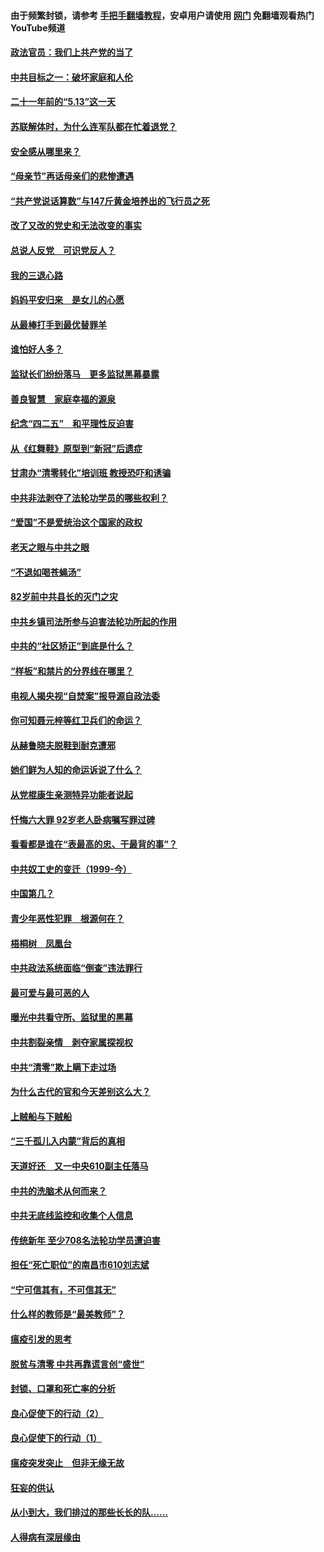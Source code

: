 #### 由于频繁封锁，请参考 [手把手翻墙教程](https://github.com/gfw-breaker/guides/wiki/)，安卓用户请使用 [网门](https://github.com/gfw-breaker/nogfw/blob/master/dl.md?t=05181000) 免翻墙观看热门YouTube频道 

#### [政法官员：我们上共产党的当了](../pages/19/425351.md?t=05181000) 

#### [中共目标之一：破坏家庭和人伦](../pages/19/424454.md?t=05181000) 

#### [二十一年前的“5.13”这一天](../pages/19/424814.md?t=05181000) 

#### [苏联解体时，为什么连军队都在忙着退党？](../pages/19/424335.md?t=05181000) 

#### [安全感从哪里来？](../pages/19/424336.md?t=05181000) 

#### [“母亲节”再话母亲们的悲惨遭遇](../pages/19/424234.md?t=05181000) 

#### [“共产党说话算数”与147斤黄金培养出的飞行员之死](../pages/19/424115.md?t=05181000) 

#### [改了又改的党史和无法改变的事实](../pages/19/424037.md?t=05181000) 

#### [总说人反党　可识党反人？](../pages/19/423820.md?t=05181000) 

#### [我的三退心路](../pages/19/423876.md?t=05181000) 

#### [妈妈平安归来　是女儿的心愿](../pages/19/423947.md?t=05181000) 

#### [从最棒打手到最优替罪羊](../pages/19/423819.md?t=05181000) 

#### [谁怕好人多？](../pages/19/423774.md?t=05181000) 

#### [监狱长们纷纷落马　更多监狱黑幕暴露](../pages/19/423787.md?t=05181000) 

#### [善良智慧　家庭幸福的源泉](../pages/19/423632.md?t=05181000) 

#### [纪念“四二五”　和平理性反迫害](../pages/19/423660.md?t=05181000) 

#### [从《红舞鞋》原型到“新冠”后遗症](../pages/19/423509.md?t=05181000) 

#### [甘肃办“清零转化”培训班 教授恐吓和诱骗](../pages/19/423498.md?t=05181000) 

#### [中共非法剥夺了法轮功学员的哪些权利？](../pages/19/423392.md?t=05181000) 

#### [“爱国”不是爱统治这个国家的政权](../pages/19/423029.md?t=05181000) 

#### [老天之眼与中共之眼](../pages/19/423378.md?t=05181000) 

#### [“不退如喝苍蝇汤”](../pages/19/423287.md?t=05181000) 

#### [82岁前中共县长的灭门之灾](../pages/19/423055.md?t=05181000) 

#### [中共乡镇司法所参与迫害法轮功所起的作用](../pages/19/423064.md?t=05181000) 

#### [中共的“社区矫正”到底是什么？](../pages/19/422870.md?t=05181000) 

#### [“样板”和禁片的分界线在哪里？](../pages/19/422704.md?t=05181000) 

#### [电视人揭央视“自焚案”报导源自政法委](../pages/19/422770.md?t=05181000) 

#### [你可知聂元梓等红卫兵们的命运？](../pages/19/422848.md?t=05181000) 

#### [从赫鲁晓夫脱鞋到耐克遭邪](../pages/19/422826.md?t=05181000) 

#### [她们鲜为人知的命运诉说了什么？](../pages/19/422754.md?t=05181000) 

#### [从党棍康生亲测特异功能者说起](../pages/19/422657.md?t=05181000) 

#### [忏悔六大罪 92岁老人卧病嘱写罪过碑](../pages/19/422750.md?t=05181000) 

#### [看看都是谁在“表最高的忠、干最背的事”？](../pages/19/422703.md?t=05181000) 

#### [中共奴工史的变迁（1999-今）](../pages/19/422656.md?t=05181000) 

#### [中国第几？](../pages/19/422496.md?t=05181000) 

#### [青少年恶性犯罪　根源何在？](../pages/19/422449.md?t=05181000) 

#### [梧桐树　凤凰台](../pages/19/422442.md?t=05181000) 

#### [中共政法系统面临“倒查”违法罪行](../pages/19/422497.md?t=05181000) 

#### [最可爱与最可恶的人](../pages/19/422448.md?t=05181000) 

#### [曝光中共看守所、监狱里的黑幕](../pages/19/422390.md?t=05181000) 

#### [中共割裂亲情　剥夺家属探视权](../pages/19/422364.md?t=05181000) 

#### [中共“清零”欺上瞒下走过场](../pages/19/422306.md?t=05181000) 

#### [为什么古代的官和今天差别这么大？](../pages/19/422228.md?t=05181000) 

#### [上贼船与下贼船](../pages/19/422276.md?t=05181000) 

#### [“三千孤儿入内蒙”背后的真相](../pages/19/422229.md?t=05181000) 

#### [天道好还　又一中央610副主任落马](../pages/19/422155.md?t=05181000) 

#### [中共的洗脑术从何而来？](../pages/19/422154.md?t=05181000) 

#### [中共无底线监控和收集个人信息](../pages/19/422039.md?t=05181000) 

#### [传统新年 至少708名法轮功学员遭迫害](../pages/19/421946.md?t=05181000) 

#### [担任“死亡职位”的南昌市610刘志斌](../pages/19/421957.md?t=05181000) 

#### [“宁可信其有，不可信其无”](../pages/19/421691.md?t=05181000) 

#### [什么样的教师是“最美教师”？](../pages/19/421755.md?t=05181000) 

#### [瘟疫引发的思考](../pages/19/421594.md?t=05181000) 

#### [脱贫与清零 中共再靠谎言创“盛世”](../pages/19/421590.md?t=05181000) 

#### [封锁、口罩和死亡率的分析](../pages/19/421495.md?t=05181000) 

#### [良心促使下的行动（2）](../pages/19/421361.md?t=05181000) 

#### [良心促使下的行动（1）](../pages/19/421302.md?t=05181000) 

#### [瘟疫突发突止　但非无缘无故](../pages/19/421281.md?t=05181000) 

#### [狂妄的供认](../pages/19/421199.md?t=05181000) 

#### [从小到大，我们排过的那些长长的队……](../pages/19/421243.md?t=05181000) 

#### [人得病有深层缘由](../pages/19/420864.md?t=05181000) 

